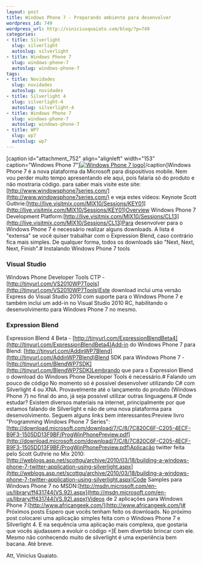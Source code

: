 ```yaml
--- 
layout: post
title: Windows Phone 7 - Preparando ambiente para desenvolver
wordpress_id: 749
wordpress_url: http://viniciusquaiato.com/blog/?p=749
categories: 
- title: Silverlight
  slug: silverlight
  autoslug: silverlight
- title: Windows Phone 7
  slug: windows-phone-7
  autoslug: windows-phone-7
tags: 
- title: Novidades
  slug: novidades
  autoslug: novidades
- title: Silverlight 4
  slug: silverlight-4
  autoslug: silverlight-4
- title: Windows Phone 7
  slug: windows-phone-7
  autoslug: windows-phone-7
- title: WP7
  slug: wp7
  autoslug: wp7
---
```

[caption id="attachment_752" align="alignleft" width="153" caption="Windows Phone 7"][![Windows Phone 7 logo](http://viniciusquaiato.com/images_posts/logo.jpg "Windows Phone 7 logo")](http://viniciusquaiato.com/images_posts/logo.jpg)[/caption]Windows Phone 7 é a nova plataforma da Microsoft para dispositivos mobile. Nem vou perder muito tempo apresentando ele aqui, pois falaria só do produto e não mostraria código. para saber mais visite este site: [http://www.windowsphone7series.com/](http://www.windowsphone7series.com/) e veja estes vídeos: Keynote Scott Guthrie:[http://live.visitmix.com/MIX10/Sessions/KEY01](http://live.visitmix.com/MIX10/Sessions/KEY01)Overview Windows Phone 7 Development Platform:[http://live.visitmix.com/MIX10/Sessions/CL13](http://live.visitmix.com/MIX10/Sessions/CL13)Para desenvolver para o Windows Phone 7 é necessário realizar alguns downloads. A lista é "extensa" se você quiser trabalhar com o Expression Blend, caso contrário fica mais simples. De qualquer forma, todos os downloads são "Next, Next, Next, Finish".# Instalando Windows Phone 7 tools


### Visual Studio
Windows Phone Developer Tools CTP - [http://tinyurl.com/VS2010WP7Tools](http://tinyurl.com/VS2010WP7Tools)Este download inclui uma versão Express do Visual Studio 2010 com suporte para o Windows Phone 7 e também inclui um add-in no Visual Studio 2010 RC, habilitando o desenvolvimento para Windows Phone 7 no mesmo.

### Expression Blend
Expression Blend 4 Beta - [http://tinyurl.com/ExpressionBlendBeta4](http://tinyurl.com/ExpressionBlendBeta4)Add-in do Windows Phone 7 para Blend: [http://tinyurl.com/AddinWP7Blend](http://tinyurl.com/AddinWP7Blend)Blend SDK para Windows Phone 7 - [http://tinyurl.com/BlendWP7SDK](http://tinyurl.com/BlendWP7SDK)Lembrando que para o Expression Blend o download do Windows Phone Developer Tools é necessário.# Falando um pouco de código
No momento só é possível desenvolver utilizando C# com Silverlight 4 ou XNA. Provavelmente até o lançamento do produto (Windows Phone 7) no final do ano, já seja possível utilizar outras linguagens.# Onde estudar?
Existem diversos materiais na internet, principalmente por que estamos falando de Silverlight e não de uma nova plataforma para desenvolvimento. Seguem alguns links bem interessantes:Preview livro "Programming Windows Phone 7 Series":[http://download.microsoft.com/download/7/C/8/7C820C6F-C205-4ECF-B9F3-1505DD13F9BF/ProgWinPhonePreview.pdf](http://download.microsoft.com/download/7/C/8/7C820C6F-C205-4ECF-B9F3-1505DD13F9BF/ProgWinPhonePreview.pdf)Aplicação twitter feita pelo Scott Guthrie no Mix 2010:[http://weblogs.asp.net/scottgu/archive/2010/03/18/building-a-windows-phone-7-twitter-application-using-silverlight.aspx](http://weblogs.asp.net/scottgu/archive/2010/03/18/building-a-windows-phone-7-twitter-application-using-silverlight.aspx)Code Samples para Windows Phone 7 no MSDN:[http://msdn.microsoft.com/en-us/library/ff431744(VS.92).aspx](http://msdn.microsoft.com/en-us/library/ff431744(VS.92).aspx)Vídeos de 2 aplicações para Windows Phone 7:[http://www.africangeek.com/](http://www.africangeek.com/)# Próximos posts
Espero que vocês tenham feito os downloads. No próximo post colocarei uma aplicação simples feita com o Windows Phone 7 e Silverlight 4. E na sequência uma aplicação mais complexa, que gostaria que vocês ajudassem a evoluir o código =]É bem divertido brincar com ele. Mesmo não conhecendo muito de silverlight é uma experiência bem bacana. Até breve.

Att,
Vinicius Quaiato.
